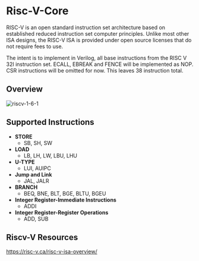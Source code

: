 # Risc-V-Core
 RISC-V is an open standard instruction set architecture based on established reduced instruction set computer principles. Unlike most other ISA designs, the RISC-V ISA is provided under open source licenses that do not require fees to use.

The intent is to implement in Verilog, all base instructions from the RISC V 32I instruction set. ECALL, EBREAK and FENCE will be implemented as NOP. CSR instructions will be omitted for now.
This leaves 38 instruction total.


## Overview 

![riscv-1-6-1](https://user-images.githubusercontent.com/67772139/116480516-4e486600-a836-11eb-9b19-1d5205ab1ea1.png)


## Supported Instructions

- **STORE**
  - SB, SH, SW
- **LOAD**
  - LB, LH, LW, LBU, LHU
- **U-TYPE**
  - LUI, AUIPC
- **Jump and Link**
  - JAL, JALR
- **BRANCH**
  - BEQ, BNE, BLT, BGE, BLTU, BGEU
- **Integer Register-Immediate Instructions**
  - ADDI
- **Integer Register-Register Operations**
  - ADD, SUB
  
## Riscv-V Resources

https://risc-v.ca/risc-v-isa-overview/
